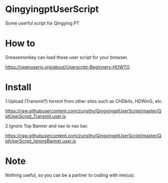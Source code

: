 # QingyingptUserScript
Some userful script for Qingying PT

How to
======
Greasemonkey can load these user script for your browser.

https://openuserjs.org/about/Userscript-Beginners-HOWTO

Install
=======
1.Upload (Transmit?) torrent from other sites such as CHDbits, HDWinG, etc.

https://raw.githubusercontent.com/zunsthy/QingyingptUserScript/master/QptUserScript_Transmit.user.js

2.Ignore Top Banner and nav to nav bar.

https://raw.githubusercontent.com/zunsthy/QingyingptUserScript/master/QptUserScript_IgnoreBanner.user.js

Note
====
Nothing useful, so you can be a partner to coding with me(us).
